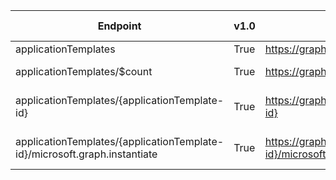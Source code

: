 | Endpoint | v1.0 | V1.0-Url | v1.0-Methods | beta | Beta-Url | Beta-Methods | Path | Root | Children | Segment |
| ----------| ----------| ----------| ----------| ----------| ----------| ----------| ----------| ----------| ----------| ----------|
| applicationTemplates| True| https://graph.microsoft.com/v1.0/applicationTemplates| Get Post| True| https://graph.microsoft.com/beta/applicationTemplates| Get Post| applicationTemplates| applicationTemplates| 2| applicationTemplates|
| applicationTemplates/$count| True| https://graph.microsoft.com/v1.0/applicationTemplates/$count| Get| True| https://graph.microsoft.com/beta/applicationTemplates/$count| Get| applicationTemplates $count| applicationTemplates| 0| $count|
| applicationTemplates/{applicationTemplate-id}| True| https://graph.microsoft.com/v1.0/applicationTemplates/{applicationTemplate-id}| Get Patch Delete| True| https://graph.microsoft.com/beta/applicationTemplates/{applicationTemplate-id}| Get Patch Delete| applicationTemplates {applicationTemplate-id}| applicationTemplates| 1| {applicationTemplate-id}|
| applicationTemplates/{applicationTemplate-id}/microsoft.graph.instantiate| True| https://graph.microsoft.com/v1.0/applicationTemplates/{applicationTemplate-id}/microsoft.graph.instantiate| Post| True| https://graph.microsoft.com/beta/applicationTemplates/{applicationTemplate-id}/microsoft.graph.instantiate| Post| applicationTemplates {applicationTemplate-id} microsoft.graph.instantiate| applicationTemplates| 0| microsoft.graph.instantiate|
